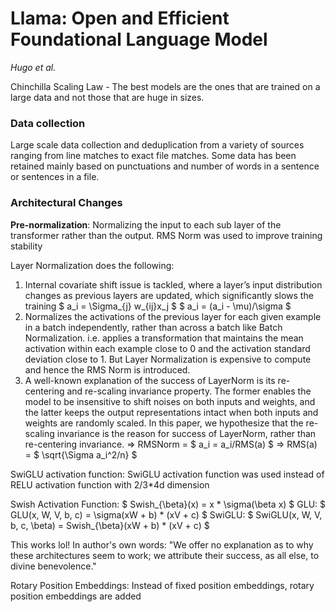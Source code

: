 # Llama: Open and Efficient Foundational Language Model

*Hugo et al.*

Chinchilla Scaling Law - The best models are the ones that are trained on a large data and not those that are huge in sizes.

### Data collection

Large scale data collection and deduplication from a variety of sources ranging from line matches to exact file matches. Some data has been retained mainly based on punctuations and number of words in a sentence or sentences in a file.

### Architectural Changes

__Pre-normalization__: Normalizing the input to each sub layer of the transformer rather than the output. RMS Norm was used to improve training stability

Layer Normalization does the following:

1) Internal covariate shift issue is tackled, where a layer’s input distribution changes as previous layers are updated, which significantly slows the training
   $ a_i = \Sigma_{j} w_{ij}x_j $
   $ a_i = (a_i - \mu)/\sigma $
2) Normalizes the activations of the previous layer for each given example in a batch independently, rather than across a batch like Batch Normalization. i.e. applies a transformation that maintains the mean activation within each example close to 0 and the activation standard deviation close to 1. But Layer Normalization is expensive to compute and hence the RMS Norm is introduced.
3) A well-known explanation of the success of LayerNorm is its re-centering and re-scaling invariance property. The former enables the model to be insensitive to shift noises on both inputs and weights, and the latter keeps the output representations intact when both inputs and weights are randomly scaled. In this paper, we hypothesize that the re-scaling invariance is the reason for success of LayerNorm, rather than re-centering invariance.
=> RMSNorm = $ a_i = a_i/RMS(a) $
=> RMS(a) = $ \sqrt{\Sigma a_i^2/n} $

SwiGLU activation function: SwiGLU activation function was used instead of RELU activation function with 2/3*4d dimension

Swish Activation Function: $ Swish_{\beta}(x) =  x * \sigma(\beta x) $
GLU: $ GLU(x, W, V, b, c) = \sigma(xW + b) * (xV + c) $
SwiGLU: $ SwiGLU(x, W, V, b, c, \beta) = Swish_{\beta}(xW + b) * (xV + c) $

This works lol! In author's own words:
"We offer no explanation as to why these architectures seem to work; we attribute their success, as all else, to divine benevolence."

Rotary Position Embeddings: Instead of fixed position embeddings, rotary position embeddings are added
